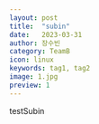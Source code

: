 ```yaml
---
layout: post
title:  "subin"
date:   2023-03-31
author: 장수빈
category: TeamB
icon: linux
keywords: tag1, tag2
image: 1.jpg
preview: 1
---
```


testSubin
